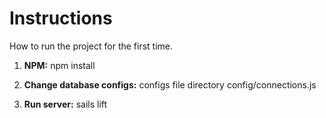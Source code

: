 Instructions
============

How to run the project for the first time.

1) **NPM:**
npm install

2) **Change database configs:**
configs file directory config/connections.js

3) **Run server:**
sails lift